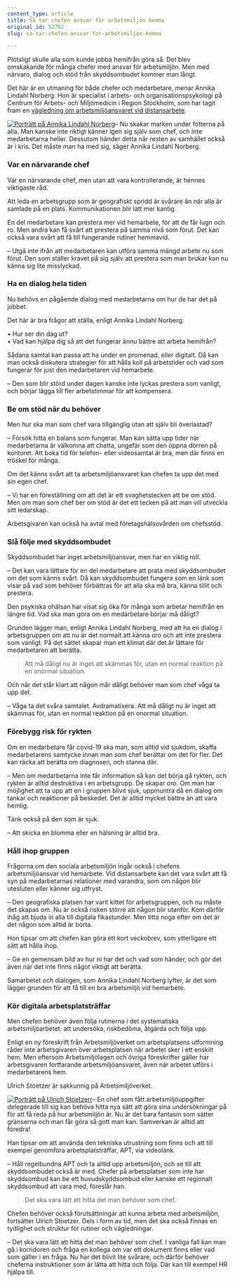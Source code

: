 ```yaml
---
content_type: article
title: Så tar chefen ansvar för arbetsmiljön hemma
original_id: 52762
slug: sa-tar-chefen-ansvar-for-arbetsmiljon-hemma

---
```


Plötsligt skulle alla som kunde jobba hemifrån göra så. Det blev omskakande för många chefer med ansvar för arbetsmiljön. Men med närvaro, dialog och stöd från skyddsombudet kommer man långt.

Det här är en utmaning för både chefer och medarbetare, menar Annika Lindahl Norberg. Hon är specialist i arbets- och organisationspsykologi på Centrum för Arbets- och Miljömedicin i Region Stockholm, som har tagit fram en [vägledning om arbetsmiljöansvaret vid distansarbete](https://camm.sll.se/siteassets/camm-dokument/vagledning-chefer-distansarbete-i-hemmet.pdf).

[![Porträtt på Annika Lindahl Norberg](https://www.suntarbetsliv.se/wp-content/uploads/2020/11/200x220-annika-lindahl-norberg.jpg)](https://www.suntarbetsliv.se/wp-content/uploads/2020/11/200x220-annika-lindahl-norberg.jpg)– Nu skakar marken under fötterna på alla. Man kanske inte riktigt känner igen sig själv som chef, och inte medarbetarna heller. Dessutom händer detta när resten av samhället också är i kris. Det måste man ha med sig, säger Annika Lindahl Norberg.

### Var en närvarande chef

Var en närvarande chef, men utan att vara kontrollerande, är hennes viktigaste råd.

Att leda en arbetsgrupp som är geografiskt spridd är svårare än när alla är samlade på en plats. Kommunikationen blir lätt mer kantig.

En del medarbetare kan prestera mer vid hemarbete, för att de får lugn och ro. Men andra kan få svårt att prestera på samma nivå som förut. Det kan också vara svårt att få till fungerande rutiner hemmavid.

– Utgå inte ifrån att medarbetaren kan utföra samma mängd arbete nu som förut. Den som ställer kravet på sig själv att prestera som man brukar kan nu känna sig lite misslyckad.

### Ha en dialog hela tiden

Nu behövs en pågående dialog med medarbetarna om hur de har det på jobbet.

Det här är bra frågor att ställa, enligt Annika Lindahl Norberg:

• Hur ser din dag ut?  
• Vad kan hjälpa dig så att det fungerar ännu bättre att arbeta hemifrån?

Sådana samtal kan passa att ha under en promenad, eller digitalt. Då kan man också diskutera strategier för att hålla koll på arbetstider och vad som fungerar för just den medarbetaren vid hemarbete.

– Den som blir störd under dagen kanske inte lyckas prestera som vanligt, och börjar lägga till fler arbetstimmar för att kompensera.

### Be om stöd när du behöver

Men hur ska man som chef vara tillgänglig utan att själv bli överlastad?

– Försök hitta en balans som fungerar. Man kan sätta upp tider när medarbetarna är välkomna att chatta, ungefär som den öppna dörren på kontoret. Att boka tid för telefon- eller videosamtal är bra, men där finns en tröskel för många.

Om det känns svårt att ta arbetsmiljöansvaret kan chefen ta upp det med sin egen chef.

– Vi har en föreställning om att det är ett svaghetstecken att be om stöd. Men om man som chef ber om stöd är det ett tecken på att man vill utveckla sitt ledarskap.

Arbetsgivaren kan också ha avtal med företagshälsovården om chefsstöd.

### Slå följe med skyddsombudet

Skyddsombudet har inget arbetsmiljöansvar, men har en viktig roll.

– Det kan vara lättare för en del medarbetare att prata med skyddsombudet om det som känns svårt. Då kan skyddsombudet fungera som en länk som visar på vad som behöver förbättras för att alla ska må bra, känna tillit och prestera.

Den psykiska ohälsan har visat sig öka för många som arbetar hemifrån en längre tid. Vad ska man göra om en medarbetare börjar må dåligt?

Grunden lägger man, enligt Annika Lindahl Norberg, med att ha en dialog i arbetsgruppen om att nu är det normalt att känna oro och att inte prestera som vanligt. På det sättet skapar man ett klimat där det är lättare för medarbetaren att berätta.

> Att må dåligt nu är inget att skämmas för, utan en normal reaktion på en onormal situation.

Och när det står klart att någon mår dåligt behöver man som chef våga ta upp det.

– Våga ta det svåra samtalet. Avdramatisera. Att må dåligt nu är inget att skämmas för, utan en normal reaktion på en onormal situation.

### Förebygg risk för rykten

Om en medarbetare får covid-19 ska man, som alltid vid sjukdom, skaffa medarbetarens samtycke innan man som chef berättar om det för fler. Det kan räcka att berätta om diagnosen, och stanna där.

– Men om medarbetarna inte får information så kan det börja gå rykten, och rykten är alltid destruktiva i en arbetsgrupp. De skapar oro. Om man har möjlighet att ta upp att en i gruppen blivit sjuk, uppmuntra då en dialog om tankar och reaktioner på beskedet. Det är alltid mycket bättre än att vara hemlig.

Tänk också på den som är sjuk.

– Att skicka en blomma eller en hälsning är alltid bra.

### Håll ihop gruppen

Frågorna om den sociala arbetsmiljön ingår också i chefens arbetsmiljöansvar vid hemarbete. Vid distansarbete kan det vara svårt att få syn på medarbetarnas relationer med varandra, som om någon blir utesluten eller känner sig utfryst.

– Den geografiska platsen har varit kittet för arbetsgruppen, och nu måste det skapas om. Nu är också risken större att någon blir utanför. Kom därför ihåg att bjuda in alla till digitala fikastunder. Men titta noga efter om det är det någon som alltid är borta.

Hon tipsar om att chefen kan göra ett kort veckobrev, som ytterligare ett sätt att hålla ihop.

– Ge en gemensam bild av hur ni har det och vad som händer, och gör det även när det inte finns något viktigt att berätta.

Samarbetet och dialogen, som Annika Lindahl Norberg lyfter, är det som lägger grunden för att få till en bra arbetsmiljö vid hemarbete.

### Kör digitala arbetsplatsträffar

Men chefen behöver även följa rutinerna i det systematiska arbetsmiljöarbetet: att undersöka, riskbedöma, åtgärda och följa upp.

Enligt en ny föreskrift från Arbetsmiljöverket om arbetsplatsens utformning råder inte arbetsgivaren över arbetsplatsen när arbetet sker i ett enskilt hem. Men eftersom Arbetsmiljölagen och övriga föreskrifter gäller har arbetsgivaren fortfarande arbetsmiljöansvaret, även när arbetet utförs i medarbetarens hem.

Ulrich Stoetzer är sakkunnig på Arbetsmiljöverket.

[![Porträtt på Ulrich Stoetzerr](https://www.suntarbetsliv.se/wp-content/uploads/2020/11/200x220-ulrich-stoetzer-AV.jpg)](https://www.suntarbetsliv.se/wp-content/uploads/2020/11/200x220-ulrich-stoetzer-AV.jpg)– En chef som fått arbetsmiljöuppgifter delegerade till sig kan behöva hitta nya sätt att göra sina undersökningar på för att få reda på hur arbetsmiljön är. Nu är det bara fantasin som sätter gränserna och man får göra så gott man kan. Samverkan är alltid att föredra!

Han tipsar om att använda den tekniska utrustning som finns och att till exempel genomföra arbetsplatsträffar, APT, via videolänk.

– Håll regelbundna APT och ta alltid upp arbetsmiljön, och se till att skyddsombudet också är med. Chefer på arbetsplatser som inte har skyddsombud kan be ett huvudskyddsombud eller kanske ett regionalt skyddsombud att vara med, föreslår han.

> Det ska vara lätt att hitta det man behöver som chef.

Chefen behöver också förutsättningar att kunna arbeta med arbetsmiljön, fortsätter Ulrich Stoetzer. Dels i form av tid, men det ska också finnas en tydlighet och struktur för rutiner och vägledningar.

– Det ska vara lätt att hitta det man behöver som chef. I vanliga fall kan man gå i korridoren och fråga en kollega om var ett dokument finns eller vad som gäller i en fråga. Nu har det blivit lite svårare, och därför behöver cheferna instruktioner som är lätta att hitta och följa. Där kan till exempel HR hjälpa till.

